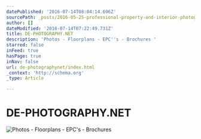 ```yaml
---
datePublished: '2016-07-14T08:04:14.696Z'
sourcePath: _posts/2016-05-25-professional-property-and-interior-photography.md
author: []
dateModified: '2016-07-14T07:22:49.731Z'
title: DE-PHOTOGRAPHY.NET
description: 'Photos - Floorplans - EPC''s - Brochures '
starred: false
inFeed: true
hasPage: true
inNav: false
url: de-photographynet/index.html
_context: 'http://schema.org'
_type: Article

---
```

# DE-PHOTOGRAPHY.NET
![Photos - Floorplans - EPC's - Brochures ](https://s3-us-west-2.amazonaws.com/the-grid-img/p/1a314f11be5a143a5bae684892ae0200527e6ffc.jpg)